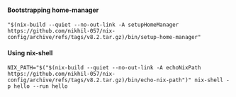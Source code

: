 #### Bootstrapping home-manager
`"$(nix-build --quiet --no-out-link -A setupHomeManager https://github.com/nikhil-057/nix-config/archive/refs/tags/v8.2.tar.gz)/bin/setup-home-manager"`

#### Using nix-shell
`NIX_PATH="$("$(nix-build --quiet --no-out-link -A echoNixPath https://github.com/nikhil-057/nix-config/archive/refs/tags/v8.2.tar.gz)/bin/echo-nix-path")" nix-shell -p hello --run hello`
